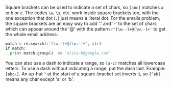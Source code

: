 Square brackets can be used to indicate a set of chars, so `[abc]` matches `a` or `b` or `c`. The codes `\w`, `\s`, etc. work inside square brackets too, with the one exception that dot (`.`) just means a literal dot. For the emails problem, the square brackets are an easy way to add '.' and '-' to the set of chars which can appear around the '@' with the pattern `r'[\w.-]+@[\w.-]+'` to get the whole email address:
    
```python    
match = re.search(r'[\w.-]+@[\w.-]+', str)
if match:
  print match.group()  ## 'alice-b@google.com'
```

You can also use a dash to indicate a range, so `[a-z]` matches all lowercase letters. To use a dash without indicating a range, put the dash last. Example: `[abc-]`. An up-hat `^` at the start of a square-bracket set inverts it, so `[^ab]` means any char except 'a' or 'b'. 

